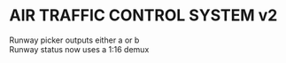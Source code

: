 # AIR TRAFFIC CONTROL SYSTEM v2

Runway picker outputs either a or b<br/>
Runway status now uses a 1:16 demux

